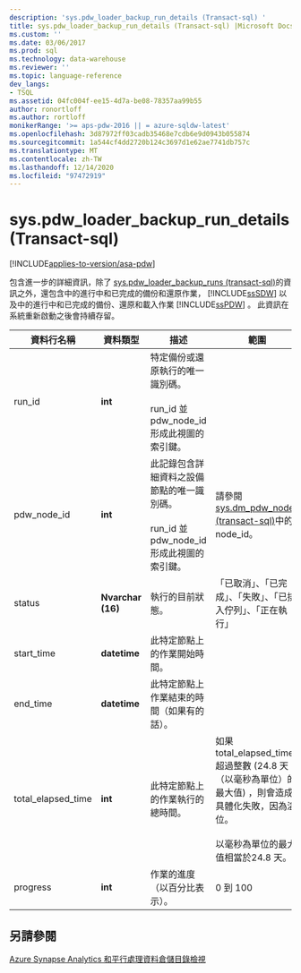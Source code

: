 ```yaml
---
description: 'sys.pdw_loader_backup_run_details (Transact-sql) '
title: sys.pdw_loader_backup_run_details (Transact-sql) |Microsoft Docs
ms.custom: ''
ms.date: 03/06/2017
ms.prod: sql
ms.technology: data-warehouse
ms.reviewer: ''
ms.topic: language-reference
dev_langs:
- TSQL
ms.assetid: 04fc004f-ee15-4d7a-be08-78357aa99b55
author: ronortloff
ms.author: rortloff
monikerRange: '>= aps-pdw-2016 || = azure-sqldw-latest'
ms.openlocfilehash: 3d87972ff03cadb35468e7cdb6e9d0943b055874
ms.sourcegitcommit: 1a544cf4dd2720b124c3697d1e62ae7741db757c
ms.translationtype: MT
ms.contentlocale: zh-TW
ms.lasthandoff: 12/14/2020
ms.locfileid: "97472919"
---
```

# <a name="syspdw_loader_backup_run_details-transact-sql"></a>sys.pdw_loader_backup_run_details (Transact-sql) 
[!INCLUDE[applies-to-version/asa-pdw](../../includes/applies-to-version/asa-pdw.md)]

  包含進一步的詳細資訊，除了 [sys.pdw_loader_backup_runs &#40;transact-sql&#41;](../../relational-databases/system-catalog-views/sys-pdw-loader-backup-runs-transact-sql.md)的資訊之外，還包含中的進行中和已完成的備份和還原作業， [!INCLUDE[ssSDW](../../includes/sssdw-md.md)] 以及中的進行中和已完成的備份、還原和載入作業 [!INCLUDE[ssPDW](../../includes/sspdw-md.md)] 。 此資訊在系統重新啟動之後會持續存留。  
  
|資料行名稱|資料類型|描述|範圍|  
|-----------------|---------------|-----------------|-----------|  
|run_id|**int**|特定備份或還原執行的唯一識別碼。<br /><br /> run_id 並 pdw_node_id 形成此視圖的索引鍵。||  
|pdw_node_id|**int**|此記錄包含詳細資料之設備節點的唯一識別碼。<br /><br /> run_id 並 pdw_node_id 形成此視圖的索引鍵。|請參閱 [sys.dm_pdw_nodes &#40;transact-sql&#41;](../../relational-databases/system-dynamic-management-views/sys-dm-pdw-nodes-transact-sql.md)中的 node_id。|  
|status|**Nvarchar (16)**|執行的目前狀態。|「已取消」、「已完成」、「失敗」、「已排入佇列」、「正在執行」|  
|start_time|**datetime**|此特定節點上的作業開始時間。||  
|end_time|**datetime**|此特定節點上作業結束的時間（如果有的話）。||  
|total_elapsed_time|**int**|此特定節點上的作業執行的總時間。|如果 total_elapsed_time 超過整數 (24.8 天（以毫秒為單位）的最大值) ，則會造成具體化失敗，因為溢位。<br /><br /> 以毫秒為單位的最大值相當於24.8 天。|  
|progress|**int**|作業的進度（以百分比表示）。|0 到 100|  
  
## <a name="see-also"></a>另請參閱  
 [Azure Synapse Analytics 和平行處理資料倉儲目錄檢視](../../relational-databases/system-catalog-views/sql-data-warehouse-and-parallel-data-warehouse-catalog-views.md)  
  
  
